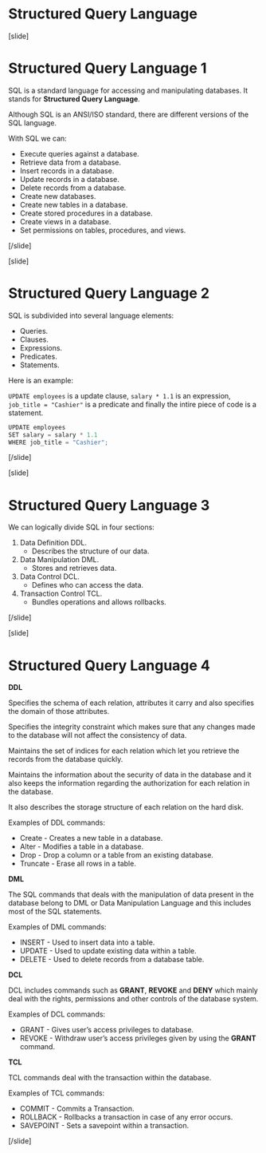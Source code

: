 # Structured Query Language

[slide]

# Structured Query Language 1

SQL is a standard language for accessing and manipulating databases. It stands for **Structured Query Language**. 

Although SQL is an ANSI/ISO standard, there are different versions of the SQL language.

With SQL we can:

- Execute queries against a database.
- Retrieve data from a database.
- Insert records in a database.
- Update records in a database.
- Delete records from a database.
- Create new databases.
- Create new tables in a database.
- Create stored procedures in a database.
- Create views in a database.
- Set permissions on tables, procedures, and views. 

[/slide]

[slide]

# Structured Query Language 2

SQL is subdivided into several language elements:

- Queries.
- Clauses.
- Expressions.
- Predicates.
- Statements.

Here is an example:

`UPDATE employees` is a update clause, `salary * 1.1` is an expression, `job_title = "Cashier"` is a predicate and finally the intire piece of code is a statement.

```java
UPDATE employees
SET salary = salary * 1.1
WHERE job_title = "Cashier";
```

[/slide]

[slide]

# Structured Query Language 3

We can logically divide SQL in four sections:

1. Data Definition DDL.
    - Describes the structure of our data.
2. Data Manipulation DML.
    - Stores and retrieves data.
3. Data Control DCL.
    - Defines who can access the data.
4. Transaction Control TCL.
    - Bundles operations and allows rollbacks.

[/slide]

[slide]

# Structured Query Language 4

**DDL**

Specifies the schema of each relation, attributes it carry and also specifies the domain of those attributes.

Specifies the integrity constraint which makes sure that any changes made to the database will not affect the consistency of data.

Maintains the set of indices for each relation which let you retrieve the records from the database quickly.

Maintains the information about the security of data in the database and it also keeps the information regarding the authorization for each relation in the database.

It also describes the storage structure of each relation on the hard disk.

Examples of DDL commands:

- Create - Creates a new table in a database.
- Alter - Modifies a table in a database.
- Drop - Drop a column or a table from an existing database.
- Truncate - Erase all rows in a table.

**DML**

The SQL commands that deals with the manipulation of data present in the database belong to DML or Data Manipulation Language and this includes most of the SQL statements.

Examples of DML commands:

- INSERT - Used to insert data into a table.
- UPDATE - Used to update existing data within a table.
- DELETE - Used to delete records from a database table.

**DCL**

DCL includes commands such as **GRANT**, **REVOKE** and **DENY** which mainly deal with the rights, permissions and other controls of the database system.

Examples of DCL commands:

- GRANT - Gives user’s access privileges to database.
- REVOKE - Withdraw user’s access privileges given by using the **GRANT** command.

**TCL**

TCL commands deal with the transaction within the database.

Examples of TCL commands:

- COMMIT - Commits a Transaction.
- ROLLBACK - Rollbacks a transaction in case of any error occurs.
- SAVEPOINT - Sets a savepoint within a transaction.

[/slide]